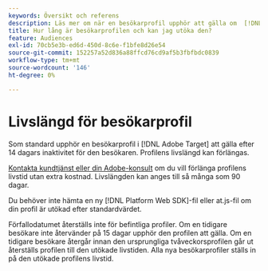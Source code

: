 ```yaml
---
keywords: Översikt och referens
description: Läs mer om när en besökarprofil upphör att gälla om  [!DNL Adobe Target].
title: Hur lång är besökarprofilen och kan jag utöka den?
feature: Audiences
exl-id: 70cb5e3b-ed6d-450d-8c6e-f1bfe8d26e54
source-git-commit: 152257a52d836a88ffcd76cd9af5b3fbfbdc0839
workflow-type: tm+mt
source-wordcount: '146'
ht-degree: 0%

---
```


# Livslängd för besökarprofil

Som standard upphör en besökarprofil i [!DNL Adobe Target] att gälla efter 14 dagars inaktivitet för den besökaren. Profilens livslängd kan förlängas.

[Kontakta kundtjänst eller din Adobe-konsult](/help/main/cmp-resources-and-contact-information.md#reference_ACA3391A00EF467B87930A450050077C) om du vill förlänga profilens livstid utan extra kostnad. Livslängden kan anges till så många som 90 dagar.

Du behöver inte hämta en ny [!DNL Platform Web SDK]-fil eller at.js-fil om din profil är utökad efter standardvärdet.

Förfallodatumet återställs inte för befintliga profiler. Om en tidigare besökare inte återvänder på 15 dagar upphör den profilen att gälla. Om en tidigare besökare återgår innan den ursprungliga tvåveckorsprofilen går ut återställs profilen till den utökade livstiden. Alla nya besökarprofiler ställs in på den utökade profilens livstid.
